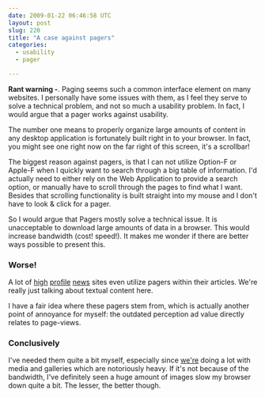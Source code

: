 ```yaml
---
date: 2009-01-22 06:46:58 UTC
layout: post
slug: 220
title: "A case against pagers"
categories:
  - usability
  - pager

---
```

<p><strong>Rant warning -</strong>. Paging seems such a common interface element on many websites. I personally have some issues with them, as I feel they serve to solve a technical problem, and not so much a usability problem. In fact, I would argue that a pager works against usability.</p>

<p>The number one means to properly organize large amounts of content in any desktop application is fortunately built right in to your browser. In fact, you might see one right now on the far right of this screen, it's a scrollbar!</p>

<p>The biggest reason against pagers, is that I can not utilize Option-F or Apple-F when I quickly want to search through a big table of information. I'd actually need to either rely on the Web Application to provide a search option, or manually have to scroll through the pages to find what I want. Besides that scrolling functionality is built straight into my mouse and I don't have to look & click for a pager.</p>

<p>So I would argue that Pagers mostly solve a technical issue. It is unacceptable to download large amounts of data in a browser. This would increase bandwidth (cost! speed!). It makes me wonder if there are better ways possible to present this.</p>

<h3>Worse!</h3>

<p>A lot of <a href="http://www.theregister.co.uk/2009/01/21/git_gaining_ground/">high</a> <a href="http://reviews.cnet.com/digital-cameras/sony-alpha-dslr-a900/4505-6501_7-33241060.html?subj=re">profile</a> <a href="http://www.nytimes.com/2009/01/22/us/politics/22obamacnd.html?_r=1&hp">news</a> sites even utilize pagers within their articles. We're really just talking about textual content here.</p>

<p>I have a fair idea where these pagers stem from, which is actually another point of annoyance for myself: the outdated perception ad value directly relates to page-views.</p>

<h3>Conclusively</h3>

<p>I've needed them quite a bit myself, especially since <a href="http://www.filemobile.com/">we're</a> doing a lot with media and galleries which are notoriously heavy. If it's not because of the bandwidth, I've definitely seen a huge amount of images slow my browser down quite a bit. The lesser, the better though.</p>
